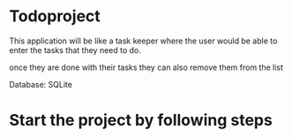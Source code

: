 # Todoproject
This application will be like a task keeper where the user
would be able to enter the tasks that they need to do.

once they are done with their tasks they can also
remove them from the list

Database: SQLite

# Start the project by following steps

